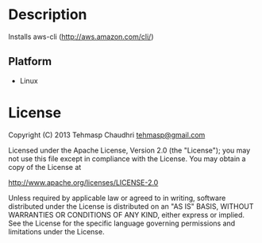 Description
===========

Installs aws-cli (http://aws.amazon.com/cli/)

Platform
--------

* Linux

License
=======

Copyright (C) 2013 Tehmasp Chaudhri <tehmasp@gmail.com>

Licensed under the Apache License, Version 2.0 (the "License");
you may not use this file except in compliance with the License.
You may obtain a copy of the License at

   http://www.apache.org/licenses/LICENSE-2.0

Unless required by applicable law or agreed to in writing, software
distributed under the License is distributed on an "AS IS" BASIS,
WITHOUT WARRANTIES OR CONDITIONS OF ANY KIND, either express or implied.
See the License for the specific language governing permissions and
limitations under the License.

